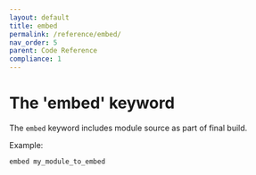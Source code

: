 ```yaml
---
layout: default
title: embed
permalink: /reference/embed/
nav_order: 5
parent: Code Reference
compliance: 1
---
```


# The 'embed' keyword

The `embed` keyword includes module source as part of final build.

Example:

```mush
embed my_module_to_embed
```
